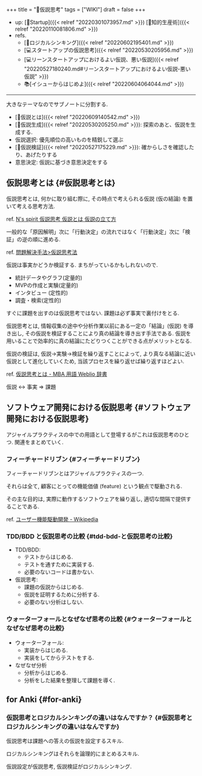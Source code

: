+++
title = "📝仮説思考"
tags = ["WIKI"]
draft = false
+++

-   up: [📂Startup]({{< relref "20220301073957.md" >}}) [📁知的生産術]({{< relref "20220110081806.md" >}})
-   refs.
    -   [📝ロジカルシンキング]({{< relref "20220602195401.md" >}})
    -   [💻スタートアップの仮説思考]({{< relref "20220530205956.md" >}})
    -   [💻リーンスタートアップにおけるよい仮説、悪い仮説]({{< relref "20220527180240.md#リーンスタートアップにおけるよい仮説-悪い仮説" >}})
    -   📚[イシューからはじめよ]({{< relref "20220604064044.md" >}})

---

大きなテーマなのでサブノートに分割する.

-   [📝仮説とは]({{< relref "20220609140542.md" >}})
-   [📝仮説生成]({{< relref "20220530205250.md" >}}): 探索のあと、仮説を生成する.
-   仮説選択: 優先順位の高いものを精鋭して選ぶ
-   [📝仮説検証]({{< relref "20220527175229.md" >}}): 確からしさを確認したり、あげたりする
-   意思決定: 仮説に基づき意思決定をする


## 仮説思考とは {#仮説思考とは}

仮説思考とは, 何かに取り組む際に, その時点で考えられる仮説 (仮の結論) を置いて考える思考方法.

ref. [N's spirit  仮説思考  仮説とは  仮説の立て方](http://www.nsspirit-cashf.com/logical/kasetsu_shikou.html)

一般的な「原因解明」次に「行動決定」の流れではなく「行動決定」次に「検証」の逆の順に進める.

ref. [問題解決手法>仮説思考法](http://fk-plaza.jp/Solution/solu_kasetsu.htm)

仮説は事実かどうか検証する. まちがっているかもしれないので.

-   統計データやグラフ(定量的)
-   MVPの作成と実験(定量的)
-   インタビュー (定性的)
-   調査・検索(定性的)

すぐに課題を出すのは仮説思考ではない. 課題は必ず事実で裏付けをとる.

仮説思考とは, 情報収集の途中や分析作業以前にある一定の「結論」(仮説) を導き出し, その仮説を検証することにより真の結論を導き出す手法である. 仮説を用いることで効率的に真の結論にたどりつくことができる点がメリットとなる.

仮説の検証は, 仮説→実験→検証を繰り返すことによって, より真なる結論に近い仮説として進化していくため, 当該プロセスを繰り返せば繰り返すほどよい.

ref. [仮説思考とは - MBA 用語 Weblio 辞書](http://www.weblio.jp/content/%E4%BB%AE%E8%AA%AC%E6%80%9D%E8%80%83)

<div class="quate">

仮説 <-> 事実 => 課題

</div>


## ソフトウェア開発における仮説思考 {#ソフトウェア開発における仮説思考}

アジャイルプラクティスの中での用語として登場するがこれは仮説思考のひとつ. 関連をまとめていく.


### フィーチャードリブン {#フィーチャードリブン}

フィーチャードリブンとはアジャイルプラクティスの一つ.

それらは全て, 顧客にとっての機能価値 (feature) という観点で駆動される.

その主な目的は, 実際に動作するソフトウェアを繰り返し, 適切な間隔で提供することである.

ref. [ユーザー機能駆動開発 - Wikipedia](http://ja.wikipedia.org/wiki/%E3%83%A6%E3%83%BC%E3%82%B6%E3%83%BC%E6%A9%9F%E8%83%BD%E9%A7%86%E5%8B%95%E9%96%8B%E7%99%BA)


### TDD/BDD と仮説思考の比較 {#tdd-bdd-と仮説思考の比較}

-   TDD/BDD:
    -   テストからはじめる.
    -   テストを通すために実装する.
    -   必要のないコードは書かない.
-   仮説思考:
    -   課題の仮説からはじめる.
    -   仮説を証明するために分析する.
    -   必要のない分析はしない.


### ウォーターフォールとなぜなぜ思考の比較 {#ウォーターフォールとなぜなぜ思考の比較}

-   ウォーターフォール:
    -   実装からはじめる.
    -   実装をしてからテストをする.
-   なぜなぜ分析
    -   分析からはじめる.
    -   分析をした結果を整理して課題を導く.


## for Anki {#for-anki}


### 仮説思考とロジカルシンキングの違いはなんですか？ {#仮説思考とロジカルシンキングの違いはなんですか}

仮説思考は課題への答えの仮説を設定するスキル.

ロジカルシンキングはそれらを論理的にまとめるスキル.

仮説設定が仮説思考, 仮説検証がロジカルシンキング.
